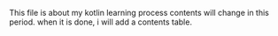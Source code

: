 This file is about my kotlin learning process
contents will change in this period. when it is done, i will add a contents table.
